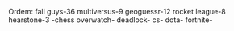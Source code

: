 Ordem:
fall guys-36
multiversus-9
geoguessr-12
rocket league-8
hearstone-3 -chess
overwatch-
deadlock-
cs-
dota-
fortnite-
